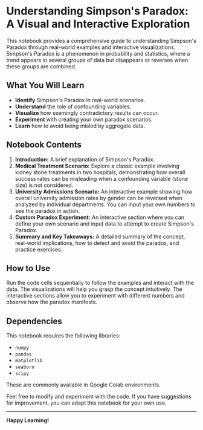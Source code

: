 # Understanding Simpson's Paradox: A Visual and Interactive Exploration

This notebook provides a comprehensive guide to understanding Simpson's Paradox through real-world examples and interactive visualizations. Simpson's Paradox is a phenomenon in probability and statistics, where a trend appears in several groups of data but disappears or reverses when these groups are combined.

## What You Will Learn

-   **Identify** Simpson's Paradox in real-world scenarios.
-   **Understand** the role of confounding variables.
-   **Visualize** how seemingly contradictory results can occur.
-   **Experiment** with creating your own paradox scenarios.
-   **Learn** how to avoid being misled by aggregate data.

## Notebook Contents

1.  **Introduction:** A brief explanation of Simpson's Paradox.
2.  **Medical Treatment Scenario:** Explore a classic example involving kidney stone treatments in two hospitals, demonstrating how overall success rates can be misleading when a confounding variable (stone size) is not considered.
3.  **University Admissions Scenario:** An interactive example showing how overall university admission rates by gender can be reversed when analyzed by individual departments. You can input your own numbers to see the paradox in action.
4.  **Custom Paradox Experiment:** An interactive section where you can define your own scenario and input data to attempt to create Simpson's Paradox.
5.  **Summary and Key Takeaways:** A detailed summary of the concept, real-world implications, how to detect and avoid the paradox, and practice exercises.

## How to Use

Run the code cells sequentially to follow the examples and interact with the data. The visualizations will help you grasp the concept intuitively. The interactive sections allow you to experiment with different numbers and observe how the paradox manifests.

## Dependencies

This notebook requires the following libraries:

-   `numpy`
-   `pandas`
-   `matplotlib`
-   `seaborn`
-   `scipy`

These are commonly available in Google Colab environments.



Feel free to modify and experiment with the code. If you have suggestions for improvement, you can adapt this notebook for your own use.

---

**Happy Learning!**
